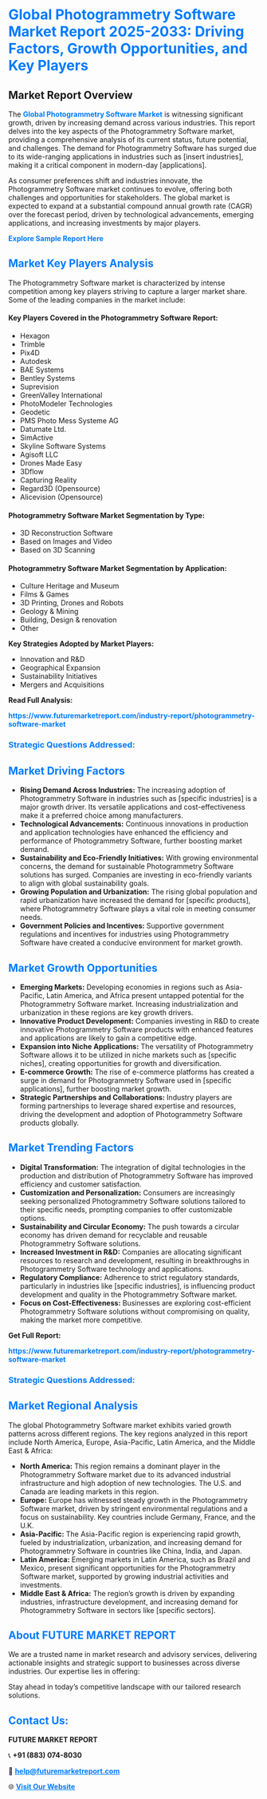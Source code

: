 <h1 style="color: #007BFF;">Global Photogrammetry Software Market Report 2025-2033: Driving Factors, Growth Opportunities, and Key Players</h1>

<section id="overview">
<h2>Market Report Overview</h2>
<p>The <a href="https://www.futuremarketreport.com/industry-report/photogrammetry-software-market" style="color: #007BFF; text-decoration: none;"><strong>Global Photogrammetry Software Market</strong></a> is witnessing significant growth, driven by increasing demand across various industries. This report delves into the key aspects of the Photogrammetry Software market, providing a comprehensive analysis of its current status, future potential, and challenges. The demand for Photogrammetry Software has surged due to its wide-ranging applications in industries such as [insert industries], making it a critical component in modern-day [applications].</p>
<p>As consumer preferences shift and industries innovate, the Photogrammetry Software market continues to evolve, offering both challenges and opportunities for stakeholders. The global market is expected to expand at a substantial compound annual growth rate (CAGR) over the forecast period, driven by technological advancements, emerging applications, and increasing investments by major players.</p>
</section>

<section id="overview">
<p><a href="https://www.futuremarketreport.com/request-sample/reportId=27615" style="color: #007BFF; text-decoration: none;"><strong>Explore Sample Report Here</strong></a></p>
</section>

<section id="key-players">
<h2 style="color: #007BFF;">Market Key Players Analysis</h2>
<p>The Photogrammetry Software market is characterized by intense competition among key players striving to capture a larger market share. Some of the leading companies in the market include:</p>
<h4>Key Players Covered in the Photogrammetry Software Report:</h4>
<ul><li>Hexagon</li><li>Trimble</li><li>Pix4D</li><li>Autodesk</li><li>BAE Systems</li><li>Bentley Systems</li><li>Suprevision</li><li>GreenValley International</li><li>PhotoModeler Technologies</li><li>Geodetic</li><li>PMS Photo Mess Systeme AG</li><li>Datumate Ltd.</li><li>SimActive</li><li>Skyline Software Systems</li><li>Agisoft LLC</li><li>Drones Made Easy</li><li>3Dflow</li><li>Capturing Reality</li><li>Regard3D (Opensource)</li><li>Alicevision (Opensource)</li></ul>
<h4>Photogrammetry Software Market Segmentation by Type:</h4>
<ul><li>3D Reconstruction Software</li><li>Based on Images and Video</li><li>Based on 3D Scanning</li></ul>

<h4>Photogrammetry Software Market Segmentation by Application:</h4>
<ul><li>Culture Heritage and Museum</li><li>Films &amp; Games</li><li>3D Printing, Drones and Robots</li><li>Geology &amp; Mining</li><li>Building, Design &amp; renovation</li><li>Other</li></ul>
<p><strong>Key Strategies Adopted by Market Players:</strong></p>
<ul>
<li>Innovation and R&D</li>
<li>Geographical Expansion</li>
<li>Sustainability Initiatives</li>
<li>Mergers and Acquisitions</li>
</ul>
</section>

<section>
<p><strong>Read Full Analysis: </strong></p><a href="https://www.futuremarketreport.com/industry-report/photogrammetry-software-market" style="color: #007BFF; text-decoration: none;"><strong>https://www.futuremarketreport.com/industry-report/photogrammetry-software-market</strong></a>
<h3 style="color: #007BFF;">Strategic Questions Addressed:</h3>
</section>

<section id="driving-factors">
<h2 style="color: #007BFF;">Market Driving Factors</h2>
<ul>
<li><strong>Rising Demand Across Industries:</strong> The increasing adoption of Photogrammetry Software in industries such as [specific industries] is a major growth driver. Its versatile applications and cost-effectiveness make it a preferred choice among manufacturers.</li>
<li><strong>Technological Advancements:</strong> Continuous innovations in production and application technologies have enhanced the efficiency and performance of Photogrammetry Software, further boosting market demand.</li>
<li><strong>Sustainability and Eco-Friendly Initiatives:</strong> With growing environmental concerns, the demand for sustainable Photogrammetry Software solutions has surged. Companies are investing in eco-friendly variants to align with global sustainability goals.</li>
<li><strong>Growing Population and Urbanization:</strong> The rising global population and rapid urbanization have increased the demand for [specific products], where Photogrammetry Software plays a vital role in meeting consumer needs.</li>
<li><strong>Government Policies and Incentives:</strong> Supportive government regulations and incentives for industries using Photogrammetry Software have created a conducive environment for market growth.</li>
</ul>
</section>

<section id="growth-opportunities">
<h2 style="color: #007BFF;">Market Growth Opportunities</h2>
<ul>
<li><strong>Emerging Markets:</strong> Developing economies in regions such as Asia-Pacific, Latin America, and Africa present untapped potential for the Photogrammetry Software market. Increasing industrialization and urbanization in these regions are key growth drivers.</li>
<li><strong>Innovative Product Development:</strong> Companies investing in R&D to create innovative Photogrammetry Software products with enhanced features and applications are likely to gain a competitive edge.</li>
<li><strong>Expansion into Niche Applications:</strong> The versatility of Photogrammetry Software allows it to be utilized in niche markets such as [specific niches], creating opportunities for growth and diversification.</li>
<li><strong>E-commerce Growth:</strong> The rise of e-commerce platforms has created a surge in demand for Photogrammetry Software used in [specific applications], further boosting market growth.</li>
<li><strong>Strategic Partnerships and Collaborations:</strong> Industry players are forming partnerships to leverage shared expertise and resources, driving the development and adoption of Photogrammetry Software products globally.</li>
</ul>
</section>

<section id="trending-factors">
<h2 style="color: #007BFF;">Market Trending Factors</h2>
<ul>
<li><strong>Digital Transformation:</strong> The integration of digital technologies in the production and distribution of Photogrammetry Software has improved efficiency and customer satisfaction.</li>
<li><strong>Customization and Personalization:</strong> Consumers are increasingly seeking personalized Photogrammetry Software solutions tailored to their specific needs, prompting companies to offer customizable options.</li>
<li><strong>Sustainability and Circular Economy:</strong> The push towards a circular economy has driven demand for recyclable and reusable Photogrammetry Software solutions.</li>
<li><strong>Increased Investment in R&D:</strong> Companies are allocating significant resources to research and development, resulting in breakthroughs in Photogrammetry Software technology and applications.</li>
<li><strong>Regulatory Compliance:</strong> Adherence to strict regulatory standards, particularly in industries like [specific industries], is influencing product development and quality in the Photogrammetry Software market.</li>
<li><strong>Focus on Cost-Effectiveness:</strong> Businesses are exploring cost-efficient Photogrammetry Software solutions without compromising on quality, making the market more competitive.</li>
</ul>
</section>

<section>
<p><strong>Get Full Report: </strong></p><a href="https://www.futuremarketreport.com/industry-report/photogrammetry-software-market" style="color: #007BFF; text-decoration: none;"><strong>https://www.futuremarketreport.com/industry-report/photogrammetry-software-market</strong></a>
<h3 style="color: #007BFF;">Strategic Questions Addressed:</h3>
</section>


<section id="regional-analysis">
<h2 style="color: #007BFF;">Market Regional Analysis</h2>
<p>The global Photogrammetry Software market exhibits varied growth patterns across different regions. The key regions analyzed in this report include North America, Europe, Asia-Pacific, Latin America, and the Middle East & Africa:</p>
<ul>
<li><strong>North America:</strong> This region remains a dominant player in the Photogrammetry Software market due to its advanced industrial infrastructure and high adoption of new technologies. The U.S. and Canada are leading markets in this region.</li>
<li><strong>Europe:</strong> Europe has witnessed steady growth in the Photogrammetry Software market, driven by stringent environmental regulations and a focus on sustainability. Key countries include Germany, France, and the U.K.</li>
<li><strong>Asia-Pacific:</strong> The Asia-Pacific region is experiencing rapid growth, fueled by industrialization, urbanization, and increasing demand for Photogrammetry Software in countries like China, India, and Japan.</li>
<li><strong>Latin America:</strong> Emerging markets in Latin America, such as Brazil and Mexico, present significant opportunities for the Photogrammetry Software market, supported by growing industrial activities and investments.</li>
<li><strong>Middle East & Africa:</strong> The region’s growth is driven by expanding industries, infrastructure development, and increasing demand for Photogrammetry Software in sectors like [specific sectors].</li>
</ul>
</section>

<footer>
<h2 style="color: #007BFF;">About FUTURE MARKET REPORT</h2>
<p>We are a trusted name in market research and advisory services, delivering actionable insights and strategic support to businesses across diverse industries. Our expertise lies in offering:</p>

<p>Stay ahead in today’s competitive landscape with our tailored research solutions.</p>

<h2 style="color: #007BFF;">Contact Us:</h2>
<p><strong>FUTURE MARKET REPORT</strong></p>
<p>📞 <strong>+91 (883) 074-8030</strong></p>
<p>📧 <strong><a href="mailto:help@futuremarketreport.com" style="color: #007BFF;">help@futuremarketreport.com</a></strong></p>
<p>🌐 <strong><a href="https://www.futuremarketreport.com/" style="color: #007BFF;">Visit Our Website</a></strong></p>
</footer>